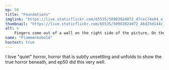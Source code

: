 ```yaml
---
ep: 50
title: "Foundations"
imglink: "https://live.staticflickr.com/65535/50983024072_47cec74e84_o.jpg"
thumbnail: "https://live.staticflickr.com/65535/50983024072_46d25d144c_q.jpg"
alt: >
    Fingers come out of a wall on the right side of the picture. On the left is a dark figure wearing a top hat. Above the figure is text reading &quot;Ep 50 - Foundations&quot;.
name: "Flammenkobold"
hastext: true
---
```

I love "quiet" horror, horror that is subtly unsettling and unfolds to show the true horror beneath, and ep50 did this very well.